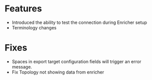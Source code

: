 # Features
- Introduced the ability to test the connection during Enricher setup
- Terminology changes

# Fixes
- Spaces in export target configuration fields will trigger an error message.
- Fix Topology not showing data from enricher